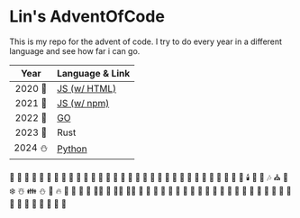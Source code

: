 # Lin's AdventOfCode

This is my repo for the advent of code.
I try to do every year in a different language and see how far i can go.

|  Year  | Language & Link               |
| :----: | ----------------------------- |
| 2020 🎄 | [JS (w/ HTML)](/2020/2020.md) |
| 2021 🎁 | [JS (w/ npm)](/2021/2021.md)  |
| 2022 🌟 | [GO](/2022/2022.md)           |
| 2023 🦌 | Rust                          |
| 2024 ⛄ | [Python](/2024/2024.md)       |

🎄 🎄 🎄 🎄 🎄 🎄 🎄 🎄 🎄 🎄 🎄 🎄 🎄 🎄 🎄 🎄 🎄 🎄 🎄 🎄 🎄 🎄 🎄 🎄 🎄 🎄 🎄 
🎄 🔔 🍴 🎁 👶 🕯️ 🎅 👼 🎶 ⛪ 🤶 ❄️ ☃️ 👪 ⛄ 🌟 🔥 🍷 🦌 🍪 🥛 🧝‍♀️ 🧦 🧝‍♂️ 🧑‍🎄 🧝 🎄
🎄 🎄 🎄 🎄 🎄 🎄 🎄 🎄 🎄 🎄 🎄 🎄 🎄 🎄 🎄 🎄 🎄 🎄 🎄 🎄 🎄 🎄 🎄 🎄 🎄 🎄 🎄 